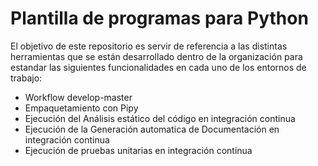 # Plantilla de programas para Python

El objetivo de este repositorio es servir de referencia a las distintas herramientas que se están desarrollado dentro de la organización para estandar las siguientes funcionalidades en cada uno de los entornos de trabajo:

- Workflow develop-master
- Empaquetamiento con Pipy
- Ejecución del Análisis estático del código en integración continua
- Ejecución de la Generación automatica de Documentación en integración continua
- Ejecución de pruebas unitarias en integración continua
